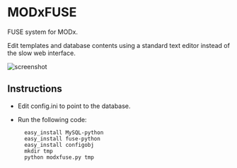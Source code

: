 MODxFUSE
========

FUSE system for MODx.

Edit templates and database contents using a standard text editor instead of
the slow web interface.

![screenshot](http://i.imgur.com/9efjL.png)

Instructions
------------

* Edit config.ini to point to the database.
* Run the following code:

        easy_install MySQL-python
        easy_install fuse-python
        easy_install configobj
        mkdir tmp
        python modxfuse.py tmp